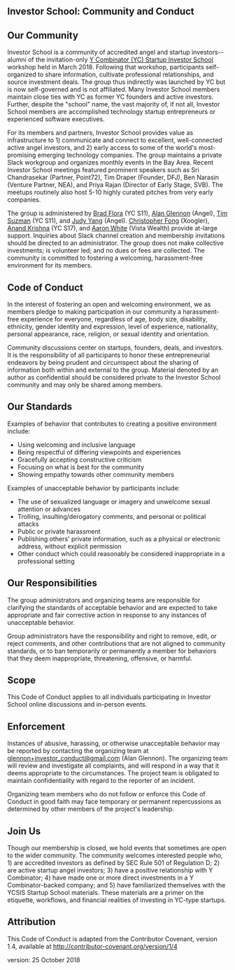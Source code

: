 ## Investor School: Community and Conduct

## Our Community

Investor School is a community of accredited angel and startup investors--alumni of the invitation-only [Y Combinator (YC) Startup Investor School](https://investor.startupschool.org/) workshop held in March 2018. Following that workshop, participants self-organized to share information, cultivate professional relationships, and source investment deals. The group thus indirectly was launched by YC but is now self-governed and is not affiliated. Many Investor School members maintain close ties with YC as former YC founders and active investors. Further, despite the "school" name, the vast majority of, if not all, Investor School members are accomplished technology startup entrepreneurs or experienced software executives.
  
For its members and partners, Investor School provides value as infrastructure to 1) communicate and connect to excellent, well-connected active angel investors, and 2) early access to some of the world's most-promising emerging technology companies. The group maintains a private Slack workgroup and organizes monthly events in the Bay Area. Recent Investor School meetings featured prominent speakers such as Sri Chandrasekar (Partner, Point72), Tim Draper (Founder, DFJ), Ben Narasin (Venture Partner, NEA), and Priya Rajan (Director of Early Stage, SVB). The meetups routinely also host 5-10 highly curated pitches from very early companies. 
  
The group is administered by [Brad Flora](https://angel.co/brad-flora) (YC S11), [Alan Glennon](https://angel.co/glennon) (Angel), [Tim Suzman](https://angel.co/tim-s) (YC S11), and [Judy Yang](https://angel.co/judy-yang) (Angel). [Christopher Fong](https://angel.co/christopher-fong) (Xoogler), [Anand Krishna](https://angel.co/anand108) (YC S17), and [Aaron White](http://www.vistawealth.com/our-team/aaron-white) (Vista Wealth) provide at-large support. Inquiries about Slack channel creation and membership invitations should be directed to an administrator. The group does not make collective investments; is volunteer led; and no dues or fees are collected. The community is committed to fostering a welcoming, harassment-free environment for its members.

## Code of Conduct

In the interest of fostering an open and welcoming environment, we as members pledge to making participation in our community a harassment-free experience for everyone, regardless of age, body size, disability, ethnicity, gender identity and expression, level of experience, nationality, personal appearance, race, religion, or sexual identity and orientation.

Community discussions center on startups, founders, deals, and investors. It is the responsibility of all participants to honor these entrepreneurial endeavors by being prudent and circumspect about the sharing of information both within and external to the group. Material denoted by an author as confidential should be considered private to the Investor School community and may only be shared among members.  

## Our Standards

Examples of behavior that contributes to creating a positive environment include:

* Using welcoming and inclusive language
* Being respectful of differing viewpoints and experiences
* Gracefully accepting constructive criticism
* Focusing on what is best for the community
* Showing empathy towards other community members

Examples of unacceptable behavior by participants include:

* The use of sexualized language or imagery and unwelcome sexual attention or advances
* Trolling, insulting/derogatory comments, and personal or political attacks
* Public or private harassment
* Publishing others' private information, such as a physical or electronic address, without explicit permission
* Other conduct which could reasonably be considered inappropriate in a professional setting

## Our Responsibilities

The group administrators and organizing teams are responsible for clarifying the standards of acceptable behavior and are expected to take appropriate and fair corrective action in response to any instances of unacceptable behavior.

Group administrators have the responsibility and right to remove, edit, or reject comments, and other contributions that are not aligned to community standards, or to ban temporarily or permanently a member for behaviors that they deem inappropriate, threatening, offensive, or harmful.

## Scope

This Code of Conduct applies to all individuals participating in Investor School online discussions and in-person events.

## Enforcement

Instances of abusive, harassing, or otherwise unacceptable behavior may be reported by contacting the organizing team at glennon+investor_conduct@gmail.com (Alan Glennon). The organizing team will review and investigate all complaints, and will respond in a way that it deems appropriate to the circumstances. The project team is obligated to maintain confidentiality with regard to the reporter of an incident.

Organizing team members who do not follow or enforce this Code of Conduct in good faith may face temporary or permanent repercussions as determined by other members of the project's leadership.

## Join Us  

Though our membership is closed, we hold events that sometimes are open to the wider community. The community welcomes interested people who, 1) are accredited investors as defined by SEC Rule 501 of Regulation D; 2) are active startup angel investors; 3) have a positive relationship with Y Combinator; 4) have made one or more direct investments in a Y Combinator-backed company; and 5) have familiarized themselves with the YCSIS Startup School materials. These materials are a primer on the etiquette, workflows, and financial realities of investing in YC-type startups.

## Attribution

This Code of Conduct is adapted from the Contributor Covenant, version 1.4, available at http://contributor-covenant.org/version/1/4  
  
version: 25 October 2018
